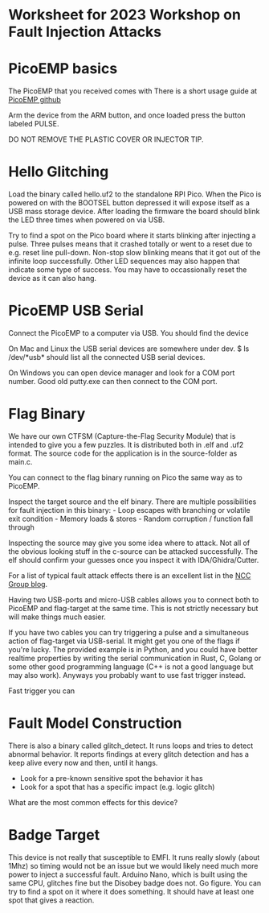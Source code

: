 # Worksheet for 2023 Workshop on Fault Injection Attacks 


PicoEMP basics 
==============
The PicoEMP that you received comes with 
There is a short usage guide at [PicoEMP github](https://github.com/newaetech/chipshouter-picoemp#using-the-picoemp)

Arm the device from the ARM button, and once loaded press the button labeled PULSE. 

DO NOT REMOVE THE PLASTIC COVER OR INJECTOR TIP. 


Hello Glitching 
================

Load the binary called hello.uf2 to the standalone RPI Pico. When the Pico is powered on with the BOOTSEL button depressed it will expose itself as a USB mass storage device. After loading the firmware the board should blink the LED three times when powered on via USB. 

Try to find a spot on the Pico board where it starts blinking  after injecting a pulse. Three pulses means that it crashed totally or went to a reset  due to e.g. reset line pull-down. Non-stop slow blinking means that it got out of the infinite loop successfully. Other LED sequences may also happen that indicate some type of success. You may have to occassionally reset the device as it can also hang. 

PicoEMP USB Serial 
==================

Connect the PicoEMP to a computer via USB. You should find the device 

On Mac and Linux the USB serial devices are somewhere under dev. 
$ ls /dev/\*usb\* should list all the connected USB serial devices. 

On Windows you can open device manager and look for a COM port number. Good old putty.exe can then connect to the COM port. 

Flag Binary
============

We have our own CTFSM (Capture-the-Flag Security Module) that is intended to give you a few puzzles. It is distributed both in .elf and .uf2 format. 
The source code for the application is in the source-folder as main.c. 

You can connect to the flag binary running on Pico the same way as to PicoEMP. 

Inspect the target source and the elf binary. 
There are multiple possibilities for fault injection in this binary: 
    - Loop escapes with branching or volatile exit condition 
    - Memory loads & stores 
    - Random corruption / function fall through 


Inspecting the source may give you some idea where to attack. Not all of the obvious looking stuff in the c-source can be attacked successfully. The elf should confirm your guesses once you inspect it with IDA/Ghidra/Cutter. 

For a list of typical fault attack effects there is an excellent list in the [NCC Group blog](https://research.nccgroup.com/2021/07/07/an-introduction-to-fault-injection-part-1-3/). 

Having two USB-ports and micro-USB cables allows you to connect both to  PicoEMP and flag-target at the same time. This is not strictly necessary but will make things much easier. 

If you have two cables you can try triggering a pulse and a simultaneous action of flag-target via USB-serial. It might get you one of the flags if you're lucky. The provided example is in Python, and you could have better realtime properties by writing the serial communication in Rust, C, Golang or some other good programming language (C++ is not a good language but may also work). Anyways you probably want to use fast trigger instead. 

Fast trigger you can 


Fault Model Construction 
========================

There is also a binary called glitch_detect. It runs loops and tries to detect abnormal behavior. It reports findings at every glitch detection and has a keep alive every now and then, until it hangs. 

- Look for a pre-known sensitive spot the behavior it has 
- Look for a spot that has a specific impact (e.g. logic glitch)

What are the most common effects for this device? 



Badge Target 
============

This device is not really that susceptible to EMFI. It runs really slowly (about 1Mhz) so timing would not be an issue but we would likely need much more power to inject a successful fault. Arduino Nano, which is built using the same CPU, glitches fine but the Disobey badge does not. Go figure. You can try to find a spot on it where it does something. It should have at least one spot that gives a reaction. 

